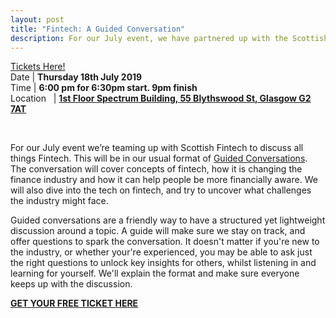 ```yaml
---
layout: post
title: "Fintech: A Guided Conversation"
description: For our July event, we have partnered up with the Scottish Fintech Comunity to discuss both the Fin and the Tech of the industry.
---
```

[Tickets Here!](https://www.eventbrite.com/e/fintech-a-guided-conversation-tickets-64634968932)
<br>
Date | **Thursday 18th July 2019** <br>
Time | **6:00 pm for 6:30pm start. 9pm finish**<br>
Location &nbsp; | **<a href="https://goo.gl/maps/jzQPVkpqRx7YkgPv8" target="_blank">1st Floor Spectrum Building, 55 Blythswood St, Glasgow G2 7AT
</a>**

<br/>

For our July event we’re teaming up with Scottish Fintech to discuss all things Fintech. This will be in our usual format of [Guided Conversations](http://guidedconversations.org/). The conversation will cover concepts of fintech, how it is changing the finance industry and how it can help people be more financially aware. We will also dive into the tech on fintech, and try to uncover what challenges the industry might face.

Guided conversations are a friendly way to have a structured yet lightweight discussion around a topic. A guide will make sure we stay on track, and offer questions to spark the conversation. It doesn't matter if you're new to the industry, or whether your're experienced, you may be able to ask just the right questions to unlock key insights for others, whilst listening in and learning for yourself. We'll explain the format and make sure everyone keeps up with the discussion.

**<a href="https://www.eventbrite.com/e/fintech-a-guided-conversation-tickets-64634968932" target="_blank">GET YOUR FREE TICKET HERE </a>**